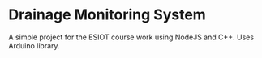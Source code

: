 # Drainage Monitoring System

A simple project for the ESIOT course work using NodeJS and C++. Uses Arduino library.